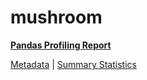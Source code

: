 # mushroom

[**Pandas Profiling Report**](https://epistasislab.github.io/pmlb/profile/mushroom.html)

[Metadata](metadata.yaml) | [Summary Statistics](summary_stats.tsv)


